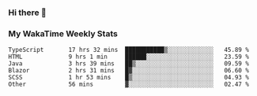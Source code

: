 ### Hi there 👋

<!--
**royschrauwen/royschrauwen** is a ✨ _special_ ✨ repository because its `README.md` (this file) appears on your GitHub profile.

Here are some ideas to get you started:

- 🔭 I’m currently working on ...
- 🌱 I’m currently learning ...
- 👯 I’m looking to collaborate on ...
- 🤔 I’m looking for help with ...
- 💬 Ask me about ...
- 📫 How to reach me: ...
- 😄 Pronouns: ...
- ⚡ Fun fact: ...
-->


### My WakaTime Weekly Stats
<!--START_SECTION:waka-->

```text
TypeScript       17 hrs 32 mins  ███████████▒░░░░░░░░░░░░░   45.89 %
HTML             9 hrs 1 min     ██████░░░░░░░░░░░░░░░░░░░   23.59 %
Java             3 hrs 39 mins   ██▒░░░░░░░░░░░░░░░░░░░░░░   09.59 %
Blazor           2 hrs 31 mins   █▓░░░░░░░░░░░░░░░░░░░░░░░   06.60 %
SCSS             1 hr 53 mins    █▒░░░░░░░░░░░░░░░░░░░░░░░   04.93 %
Other            56 mins         ▓░░░░░░░░░░░░░░░░░░░░░░░░   02.47 %
```

<!--END_SECTION:waka-->
